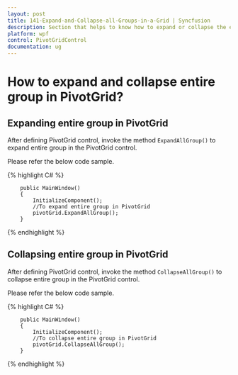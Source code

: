 ```yaml
---
layout: post
title: 141-Expand-and-Collapse-all-Groups-in-a-Grid | Syncfusion
description: Section that helps to know how to expand or collapse the entire groups programmatically in pivot grid control.
platform: wpf
control: PivotGridControl
documentation: ug
---
```


# How to expand and collapse entire group in PivotGrid?

## Expanding entire group in PivotGrid

After defining PivotGrid control, invoke the method `ExpandAllGroup()` to expand entire group in the PivotGrid control.

Please refer the below code sample.
 
{% highlight C# %}

        public MainWindow()
        {
            InitializeComponent();
            //To expand entire group in PivotGrid
            pivotGrid.ExpandAllGroup();
        }
{% endhighlight %}

## Collapsing entire group in PivotGrid

After defining PivotGrid control, invoke the method `CollapseAllGroup()` to collapse entire group in the PivotGrid control.

Please refer the below code sample.

{% highlight C# %}

        public MainWindow()
        {
            InitializeComponent();   
            //To collapse entire group in PivotGrid
            pivotGrid.CollapseAllGroup();
        }

{% endhighlight %}
